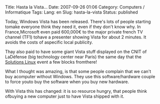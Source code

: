 Title: Hasta la Vista...
Date: 2007-09-26 01:06
Category: Computers / Informatique
Tags:
Lang: en
Slug: hasta-la-vista
Status: published

Today, Windows Vista has been released. There's lots of people starting tomake everyone think they need it, even if they don't know why. In France,Microsoft even paid 600,000€ to the major private french TV channel (TF1) tohave a presenter showing Vista for about 2 minutes. It avoids the costs of aspecific local publicity.

Thay also paid to have some giant Vista stuff displayed on the CNIT of LaDéfense (big technology center near Paris) the same day that the [Solutions Linux](http://www.solutionslinux.fr/fr/) event a few blocks fromthere!

What I thought was amazing, is that some people complain that we can't buy acomputer without Windows. They use this software/hardware couple to force youto buy the software when you buy new hardware.

With Vista this has changed: it is so resource hungry, that people think ofbuying a new computer just to have Vista shipped with it.

